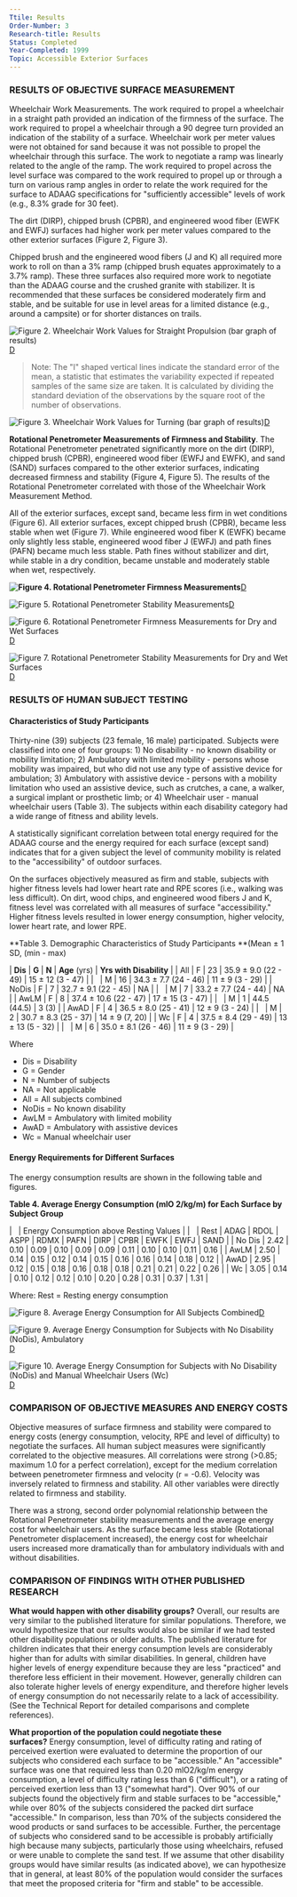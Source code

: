 ```yaml
---
Ttile: Results
Order-Number: 3
Research-title: Results
Status: Completed
Year-Completed: 1999
Topic: Accessible Exterior Surfaces 
---
```


### RESULTS OF OBJECTIVE SURFACE MEASUREMENT

Wheelchair Work Measurements. The work required to propel a wheelchair in a straight path provided an indication of the firmness of the surface. The work required to propel a wheelchair through a 90 degree turn provided an indication of the stability of a surface. Wheelchair work per meter values were not obtained for sand because it was not possible to propel the wheelchair through this surface. The work to negotiate a ramp was linearly related to the angle of the ramp. The work required to propel across the level surface was compared to the work required to propel up or through a turn on various ramp angles in order to relate the work required for the surface to ADAAG specifications for "sufficiently accessible" levels of work (e.g., 8.3% grade for 30 feet).

The dirt (DIRP), chipped brush (CPBR), and engineered wood fiber (EWFK and EWFJ) surfaces had higher work per meter values compared to the other exterior surfaces (Figure 2, Figure 3).

Chipped brush and the engineered wood fibers (J and K) all required more work to roll on than a 3% ramp (chipped brush equates approximately to a 3.7% ramp). These three surfaces also required more work to negotiate than the ADAAG course and the crushed granite with stabilizer. It is recommended that these surfaces be considered moderately firm and stable, and be suitable for use in level areas for a limited distance (e.g., around a campsite) or for shorter distances on trails.

![Figure 2. Wheelchair Work Values for Straight Propulsion (bar graph of results)](https://www.access-board.gov/images/research/exterior-surfaces/surfaces2.jpg)[D](https://www.access-board.gov/figure_descriptions.htm#Figure%202)

> Note: The "I" shaped vertical lines indicate the standard error of the mean, a statistic that estimates the variability expected if repeated samples of the same size are taken. It is calculated by dividing the standard deviation of the observations by the square root of the number of observations.

![Figure 3. Wheelchair Work Values for Turning (bar graph of results)](https://www.access-board.gov/images/research/exterior-surfaces/surfaces3.jpg)[D](https://www.access-board.gov/figure_descriptions.htm#Figure%203)

**Rotational Penetrometer Measurements of Firmness and Stability**. The Rotational Penetrometer penetrated significantly more on the dirt (DIRP), chipped brush (CPBR), engineered wood fiber (EWFJ and EWFK), and sand (SAND) surfaces compared to the other exterior surfaces, indicating decreased firmness and stability (Figure 4, Figure 5). The results of the Rotational Penetrometer correlated with those of the Wheelchair Work Measurement Method.

All of the exterior surfaces, except sand, became less firm in wet conditions (Figure 6). All exterior surfaces, except chipped brush (CPBR), became less stable when wet (Figure 7). While engineered wood fiber K (EWFK) became only slightly less stable, engineered wood fiber J (EWFJ) and path fines (PAFN) became much less stable. Path fines without stabilizer and dirt, while stable in a dry condition, became unstable and moderately stable when wet, respectively.

**![Figure 4. Rotational Penetrometer Firmness Measurements](https://www.access-board.gov/images/research/exterior-surfaces/surfaces4.jpg)**[D](https://www.access-board.gov/figure_descriptions.htm#Figure%204)

![Figure 5. Rotational Penetrometer Stability Measurements](https://www.access-board.gov/images/research/exterior-surfaces/surfaces5.jpg)[D](https://www.access-board.gov/figure_descriptions.htm#Figure%205)

![Figure 6. Rotational Penetrometer Firmness Measurements for Dry and Wet Surfaces](https://www.access-board.gov/images/research/exterior-surfaces/surfaces6.jpg)[D](https://www.access-board.gov/figure_descriptions.htm#Figure%206)

![Figure 7. Rotational Penetrometer Stability Measurements for Dry and Wet Surfaces](https://www.access-board.gov/images/research/exterior-surfaces/surfaces7.jpg)[D](https://www.access-board.gov/figure_descriptions.htm#Figure%207)

### RESULTS OF HUMAN SUBJECT TESTING

#### Characteristics of Study Participants

Thirty-nine (39) subjects (23 female, 16 male) participated. Subjects were classified into one of four groups: 1) No disability - no known disability or mobility limitation; 2) Ambulatory with limited mobility - persons whose mobility was impaired, but who did not use any type of assistive device for ambulation; 3) Ambulatory with assistive device - persons with a mobility limitation who used an assistive device, such as crutches, a cane, a walker, a surgical implant or prosthetic limb; or 4) Wheelchair user - manual wheelchair users (Table 3). The subjects within each disability category had a wide range of fitness and ability levels.

A statistically significant correlation between total energy required for the ADAAG course and the energy required for each surface (except sand) indicates that for a given subject the level of community mobility is related to the "accessibility" of outdoor surfaces.

On the surfaces objectively measured as firm and stable, subjects with higher fitness levels had lower heart rate and RPE scores (i.e., walking was less difficult). On dirt, wood chips, and engineered wood fibers J and K, fitness level was correlated with all measures of surface "accessibility." Higher fitness levels resulted in lower energy consumption, higher velocity, lower heart rate, and lower RPE.

**Table 3. Demographic Characteristics of Study Participants **(Mean ± 1 SD, (min - max)

| **Dis** | **G** | **N** | **Age** (yrs) | **Yrs with Disability** |
| All | F | 23 | 35.9 ± 9.0 (22 - 49) | 15 ± 12 (3 - 47) |
|   | M | 16 | 34.3 ± 7.7 (24 - 46) | 11 ± 9 (3 - 29) |
| NoDis | F | 7 | 32.7 ± 9.1 (22 - 45) | NA |
|   | M | 7 | 33.2 ± 7.7 (24 - 44) | NA |
| AwLM | F | 8 | 37.4 ± 10.6 (22 - 47) | 17 ± 15 (3 - 47) |
|   | M | 1 | 44.5 (44.5) | 3 (3) |
| AwAD | F | 4 | 36.5 ± 8.0 (25 - 41) | 12 ± 9 (3 - 24) |
|   | M | 2 | 30.7 ± 8.3 (25 - 37) | 14 ± 9 (7, 20) |
| Wc | F | 4 | 37.5 ± 8.4 (29 - 49) | 13 ± 13 (5 - 32) |
|   | M | 6 | 35.0 ± 8.1 (26 - 46) | 11 ± 9 (3 - 29) |

Where

-   Dis = Disability
-   G = Gender
-   N = Number of subjects
-   NA = Not applicable
-   All = All subjects combined
-   NoDis = No known disability
-   AwLM = Ambulatory with limited mobility
-   AwAD = Ambulatory with assistive devices
-   Wc = Manual wheelchair user

#### Energy Requirements for Different Surfaces

The energy consumption results are shown in the following table and figures.

**Table 4. Average Energy Consumption (mlO 2/kg/m) for Each Surface by Subject Group**

|   | Energy Consumption above Resting Values |
|   | Rest | ADAG | RDOL | ASPP | RDMX | PAFN | DIRP | CPBR | EWFK | EWFJ | SAND |
| No Dis | 2.42 | 0.10 | 0.09 | 0.10 | 0.09 | 0.09 | 0.11 | 0.10 | 0.10 | 0.11 | 0.16 |
| AwLM | 2.50 | 0.14 | 0.15 | 0.12 | 0.14 | 0.15 | 0.16 | 0.16 | 0.14 | 0.18 | 0.12 |
| AwAD | 2.95 | 0.12 | 0.15 | 0.18 | 0.16 | 0.18 | 0.18 | 0.21 | 0.21 | 0.22 | 0.26 |
| Wc | 3.05 | 0.14 | 0.10 | 0.12 | 0.12 | 0.10 | 0.20 | 0.28 | 0.31 | 0.37 | 1.31 |

Where: Rest = Resting energy consumption

![Figure 8. Average Energy Consumption for All Subjects Combined](https://www.access-board.gov/images/research/exterior-surfaces/surfaces8.jpg)[D](https://www.access-board.gov/figure_descriptions.htm#Figure%208)

![Figure 9. Average Energy Consumption for Subjects with No Disability (NoDis), Ambulatory ](https://www.access-board.gov/images/research/exterior-surfaces/surfaces9.jpg)[D](https://www.access-board.gov/figure_descriptions.htm#Figure%209)

![Figure 10. Average Energy Consumption for Subjects with No Disability (NoDis) and Manual Wheelchair Users (Wc)](https://www.access-board.gov/images/research/exterior-surfaces/surfaces10.jpg)[D](https://www.access-board.gov/figure_descriptions.htm#Figure%20!0)

### COMPARISON OF OBJECTIVE MEASURES AND ENERGY COSTS

Objective measures of surface firmness and stability were compared to energy costs (energy consumption, velocity, RPE and level of difficulty) to negotiate the surfaces. All human subject measures were significantly correlated to the objective measures. All correlations were strong (>0.85; maximum 1.0 for a perfect correlation), except for the medium correlation between penetrometer firmness and velocity (r = -0.6). Velocity was inversely related to firmness and stability. All other variables were directly related to firmness and stability.

There was a strong, second order polynomial relationship between the Rotational Penetrometer stability measurements and the average energy cost for wheelchair users. As the surface became less stable (Rotational Penetrometer displacement increased), the energy cost for wheelchair users increased more dramatically than for ambulatory individuals with and without disabilities.

### COMPARISON OF FINDINGS WITH OTHER PUBLISHED RESEARCH

**What would happen with other disability groups?** Overall, our results are very similar to the published literature for similar populations. Therefore, we would hypothesize that our results would also be similar if we had tested other disability populations or older adults. The published literature for children indicates that their energy consumption levels are considerably higher than for adults with similar disabilities. In general, children have higher levels of energy expenditure because they are less "practiced" and therefore less efficient in their movement. However, generally children can also tolerate higher levels of energy expenditure, and therefore higher levels of energy consumption do not necessarily relate to a lack of accessibility. (See the Technical Report for detailed comparisons and complete references).

**What proportion of the population could negotiate these surfaces?** Energy consumption, level of difficulty rating and rating of perceived exertion were evaluated to determine the proportion of our subjects who considered each surface to be "accessible." An "accessible" surface was one that required less than 0.20 mlO2/kg/m energy consumption, a level of difficulty rating less than 6 ("difficult"), or a rating of perceived exertion less than 13 ("somewhat hard"). Over 90% of our subjects found the objectively firm and stable surfaces to be "accessible," while over 80% of the subjects considered the packed dirt surface "accessible." In comparison, less than 70% of the subjects considered the wood products or sand surfaces to be accessible. Further, the percentage of subjects who considered sand to be accessible is probably artificially high because many subjects, particularly those using wheelchairs, refused or were unable to complete the sand test. If we assume that other disability groups would have similar results (as indicated above), we can hypothesize that in general, at least 80% of the population would consider the surfaces that meet the proposed criteria for "firm and stable" to be accessible.
